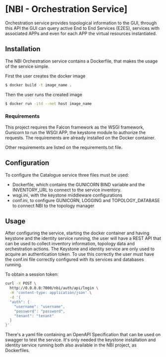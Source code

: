 # [NBI - Orchestration Service]

Orchestration service provides topological information to the GUI, through this API the GUI can query active
End to End Services (E2ES), services with associated APPs and even for each APP the virtual resources instantiated.

## Installation

The NBI Orchestration service contains a Dockerfile, that makes the usage of the service simple.

First the user creates the docker image

```sh
$ docker build -t image_name .
```

Then the user runs the created image

```sh
$ docker run -itd --net host image_name
```

### Requirements

This project requires the Falcon framework as the WSGI framework, Gunicorn to run the WSGI APP, the keystone module to
authorize the requests. The requirements are already installed on the Docker container.

Other requirements are listed on the requirements.txt file.

## Configuration

To configure the Catalogue service three files must be used:

- Dockerfile, which contains the GUNICORN BIND variable and the INVENTORY_URL to connect to the service inventory.
- wsgi.ini, with the keystone middleware configurations
- conf.ini, to configure GUNICORN, LOGGING and TOPOLOGY_DATABASE to connect NBI to the topology manager

## Usage

After configuring the service, starting the docker container and having keystone and the identity service running, the
user will have a REST API that can be used to collect inventory information, topology data and orchestration actions.
The Keystone and identity service are only used to acquire an authentication token. To use this correctly the user must
have the conf.ini file correctly configured with its services and databases running.

To obtain a session token:

```sh
curl -X POST \
  http://0.0.0.0:7000/nbi/auth/api/login \
  -H 'content-type: application/json' \
  -d '{
  "auth": {
    "username": "username",
    "password": "password",
    "tenant": "tenant"
  }
}'
```

There's a yaml file containing an OpenAPI Specification that can be used on swagger to test the service. It's only
needed the keystone installation and identity service running both also available in the NBI project, as Dockerfiles.

